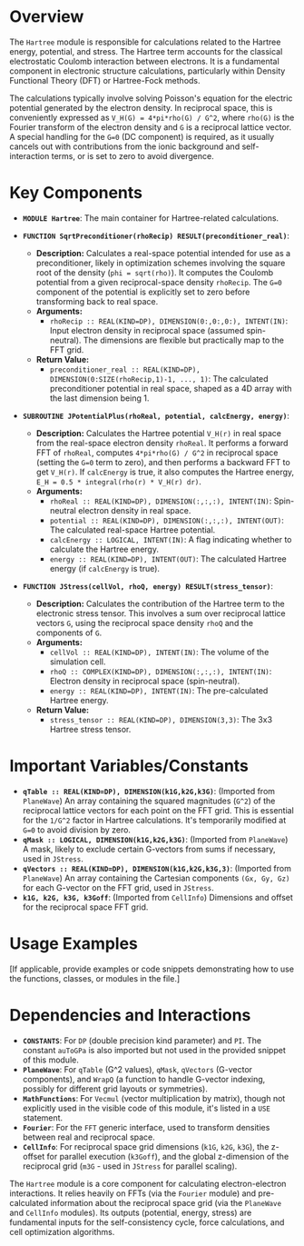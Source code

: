 # Overview

The `Hartree` module is responsible for calculations related to the Hartree energy, potential, and stress. The Hartree term accounts for the classical electrostatic Coulomb interaction between electrons. It is a fundamental component in electronic structure calculations, particularly within Density Functional Theory (DFT) or Hartree-Fock methods.

The calculations typically involve solving Poisson's equation for the electric potential generated by the electron density. In reciprocal space, this is conveniently expressed as `V_H(G) = 4*pi*rho(G) / G^2`, where `rho(G)` is the Fourier transform of the electron density and `G` is a reciprocal lattice vector. A special handling for the `G=0` (DC component) is required, as it usually cancels out with contributions from the ionic background and self-interaction terms, or is set to zero to avoid divergence.

# Key Components

- **`MODULE Hartree`**: The main container for Hartree-related calculations.

- **`FUNCTION SqrtPreconditioner(rhoRecip) RESULT(preconditioner_real)`**:
  - **Description:** Calculates a real-space potential intended for use as a preconditioner, likely in optimization schemes involving the square root of the density (`phi = sqrt(rho)`). It computes the Coulomb potential from a given reciprocal-space density `rhoRecip`. The `G=0` component of the potential is explicitly set to zero before transforming back to real space.
  - **Arguments:**
    - `rhoRecip :: REAL(KIND=DP), DIMENSION(0:,0:,0:), INTENT(IN)`: Input electron density in reciprocal space (assumed spin-neutral). The dimensions are flexible but practically map to the FFT grid.
  - **Return Value:**
    - `preconditioner_real :: REAL(KIND=DP), DIMENSION(0:SIZE(rhoRecip,1)-1, ..., 1)`: The calculated preconditioner potential in real space, shaped as a 4D array with the last dimension being 1.

- **`SUBROUTINE JPotentialPlus(rhoReal, potential, calcEnergy, energy)`**:
  - **Description:** Calculates the Hartree potential `V_H(r)` in real space from the real-space electron density `rhoReal`. It performs a forward FFT of `rhoReal`, computes `4*pi*rho(G) / G^2` in reciprocal space (setting the `G=0` term to zero), and then performs a backward FFT to get `V_H(r)`. If `calcEnergy` is true, it also computes the Hartree energy, `E_H = 0.5 * integral(rho(r) * V_H(r) dr)`.
  - **Arguments:**
    - `rhoReal :: REAL(KIND=DP), DIMENSION(:,:,:), INTENT(IN)`: Spin-neutral electron density in real space.
    - `potential :: REAL(KIND=DP), DIMENSION(:,:,:), INTENT(OUT)`: The calculated real-space Hartree potential.
    - `calcEnergy :: LOGICAL, INTENT(IN)`: A flag indicating whether to calculate the Hartree energy.
    - `energy :: REAL(KIND=DP), INTENT(OUT)`: The calculated Hartree energy (if `calcEnergy` is true).

- **`FUNCTION JStress(cellVol, rhoQ, energy) RESULT(stress_tensor)`**:
  - **Description:** Calculates the contribution of the Hartree term to the electronic stress tensor. This involves a sum over reciprocal lattice vectors `G`, using the reciprocal space density `rhoQ` and the components of `G`.
  - **Arguments:**
    - `cellVol :: REAL(KIND=DP), INTENT(IN)`: The volume of the simulation cell.
    - `rhoQ :: COMPLEX(KIND=DP), DIMENSION(:,:,:), INTENT(IN)`: Electron density in reciprocal space (spin-neutral).
    - `energy :: REAL(KIND=DP), INTENT(IN)`: The pre-calculated Hartree energy.
  - **Return Value:**
    - `stress_tensor :: REAL(KIND=DP), DIMENSION(3,3)`: The 3x3 Hartree stress tensor.

# Important Variables/Constants

- **`qTable :: REAL(KIND=DP), DIMENSION(k1G,k2G,k3G)`**: (Imported from `PlaneWave`) An array containing the squared magnitudes (`G^2`) of the reciprocal lattice vectors for each point on the FFT grid. This is essential for the `1/G^2` factor in Hartree calculations. It's temporarily modified at `G=0` to avoid division by zero.
- **`qMask :: LOGICAL, DIMENSION(k1G,k2G,k3G)`**: (Imported from `PlaneWave`) A mask, likely to exclude certain G-vectors from sums if necessary, used in `JStress`.
- **`qVectors :: REAL(KIND=DP), DIMENSION(k1G,k2G,k3G,3)`**: (Imported from `PlaneWave`) An array containing the Cartesian components `(Gx, Gy, Gz)` for each G-vector on the FFT grid, used in `JStress`.
- **`k1G, k2G, k3G, k3Goff`**: (Imported from `CellInfo`) Dimensions and offset for the reciprocal space FFT grid.

# Usage Examples

[If applicable, provide examples or code snippets demonstrating how to use the functions, classes, or modules in the file.]

# Dependencies and Interactions

- **`CONSTANTS`**: For `DP` (double precision kind parameter) and `PI`. The constant `auToGPa` is also imported but not used in the provided snippet of this module.
- **`PlaneWave`**: For `qTable` (G^2 values), `qMask`, `qVectors` (G-vector components), and `WrapQ` (a function to handle G-vector indexing, possibly for different grid layouts or symmetries).
- **`MathFunctions`**: For `Vecmul` (vector multiplication by matrix), though not explicitly used in the visible code of this module, it's listed in a `USE` statement.
- **`Fourier`**: For the `FFT` generic interface, used to transform densities between real and reciprocal space.
- **`CellInfo`**: For reciprocal space grid dimensions (`k1G`, `k2G`, `k3G`), the z-offset for parallel execution (`k3Goff`), and the global z-dimension of the reciprocal grid (`m3G` - used in `JStress` for parallel scaling).

The `Hartree` module is a core component for calculating electron-electron interactions. It relies heavily on FFTs (via the `Fourier` module) and pre-calculated information about the reciprocal space grid (via the `PlaneWave` and `CellInfo` modules). Its outputs (potential, energy, stress) are fundamental inputs for the self-consistency cycle, force calculations, and cell optimization algorithms.
